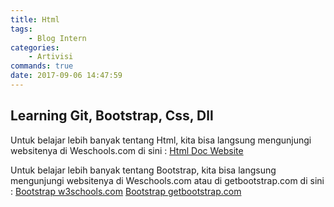 ```yaml
---
title: Html
tags:
	- Blog Intern
categories:
	- Artivisi
commands: true
date: 2017-09-06 14:47:59
---
```


## Learning Git, Bootstrap, Css, Dll

Untuk belajar lebih banyak tentang Html, kita bisa langsung mengunjungi websitenya di Weschools.com di sini : <a href="https://www.w3schools.com/html/default.asp" title="Html Website">Html Doc Website</a>

Untuk belajar lebih banyak tentang Bootstrap, kita bisa langsung mengunjungi websitenya di Weschools.com atau di getbootstrap.com di sini : <a href="https://www.w3schools.com/bootstrap/default.asp" title="Html Website">Bootstrap w3schools.com</a>
<a href="https://www.w3schools.com/bootstrap/default.asp" title="Html Website">Bootstrap getbootstrap.com</a>

